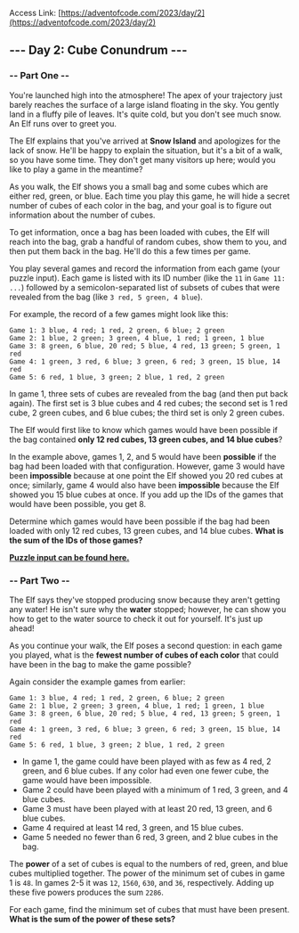 Access Link: [https://adventofcode.com/2023/day/2](https://adventofcode.com/2023/day/2)

## --- Day 2: Cube Conundrum ---
### -- Part One --
You're launched high into the atmosphere! The apex of your trajectory just barely reaches the surface of a large island 
floating in the sky. You gently land in a fluffy pile of leaves. It's quite cold, but you don't see much snow. An Elf 
runs over to greet you.

The Elf explains that you've arrived at **Snow Island** and apologizes for the lack of snow. He'll be happy to explain 
the situation, but it's a bit of a walk, so you have some time. They don't get many visitors up here; would you like to
play a game in the meantime?

As you walk, the Elf shows you a small bag and some cubes which are either red, green, or blue. Each time you play 
this game, he will hide a secret number of cubes of each color in the bag, and your goal is to figure out information 
about the number of cubes.

To get information, once a bag has been loaded with cubes, the Elf will reach into the bag, grab a handful of random 
cubes, show them to you, and then put them back in the bag. He'll do this a few times per game.

You play several games and record the information from each game (your puzzle input). Each game is listed with its 
ID number (like the `11` in `Game 11: ...`) followed by a semicolon-separated list of subsets of cubes that were 
revealed from the bag (like `3 red, 5 green, 4 blue`).

For example, the record of a few games might look like this:
```
Game 1: 3 blue, 4 red; 1 red, 2 green, 6 blue; 2 green
Game 2: 1 blue, 2 green; 3 green, 4 blue, 1 red; 1 green, 1 blue
Game 3: 8 green, 6 blue, 20 red; 5 blue, 4 red, 13 green; 5 green, 1 red
Game 4: 1 green, 3 red, 6 blue; 3 green, 6 red; 3 green, 15 blue, 14 red
Game 5: 6 red, 1 blue, 3 green; 2 blue, 1 red, 2 green
```

In game 1, three sets of cubes are revealed from the bag (and then put back again). The first set is 3 blue cubes 
and 4 red cubes; the second set is 1 red cube, 2 green cubes, and 6 blue cubes; the third set is only 2 green cubes.

The Elf would first like to know which games would have been possible if the bag contained **only 12 red cubes, 
13 green cubes, and 14 blue cubes**?

In the example above, games 1, 2, and 5 would have been **possible** if the bag had been loaded with that configuration.
However, game 3 would have been **impossible** because at one point the Elf showed you 20 red cubes at once; 
similarly, game 4 would also have been **impossible** because the Elf showed you 15 blue cubes at once. If you add up 
the IDs of the games that would have been possible, you get 8.

Determine which games would have been possible if the bag had been loaded with only 12 red cubes, 13 green cubes, 
and 14 blue cubes. **What is the sum of the IDs of those games?**

**[Puzzle input can be found here.](input.txt)**

### -- Part Two --
The Elf says they've stopped producing snow because they aren't getting any water! He isn't sure why the **water** 
stopped; however, he can show you how to get to the water source to check it out for yourself. It's just up ahead!

As you continue your walk, the Elf poses a second question: in each game you played, what is the **fewest number of 
cubes of each color** that could have been in the bag to make the game possible?

Again consider the example games from earlier:
```
Game 1: 3 blue, 4 red; 1 red, 2 green, 6 blue; 2 green
Game 2: 1 blue, 2 green; 3 green, 4 blue, 1 red; 1 green, 1 blue
Game 3: 8 green, 6 blue, 20 red; 5 blue, 4 red, 13 green; 5 green, 1 red
Game 4: 1 green, 3 red, 6 blue; 3 green, 6 red; 3 green, 15 blue, 14 red
Game 5: 6 red, 1 blue, 3 green; 2 blue, 1 red, 2 green
```
- In game 1, the game could have been played with as few as 4 red, 2 green, and 6 blue cubes. If any color had even one 
  fewer cube, the game would have been impossible.
- Game 2 could have been played with a minimum of 1 red, 3 green, and 4 blue cubes.
- Game 3 must have been played with at least 20 red, 13 green, and 6 blue cubes.
- Game 4 required at least 14 red, 3 green, and 15 blue cubes.
- Game 5 needed no fewer than 6 red, 3 green, and 2 blue cubes in the bag.

The **power** of a set of cubes is equal to the numbers of red, green, and blue cubes multiplied together. 
The power of the minimum set of cubes in game 1 is `48`. In games 2-5 it was `12`, `1560`, `630`, and `36`, 
respectively. Adding up these five powers produces the sum `2286`.

For each game, find the minimum set of cubes that must have been present. **What is the sum of the power of these sets?**
